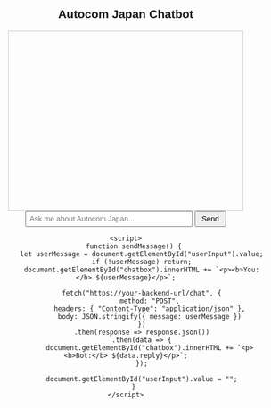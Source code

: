 <!DOCTYPE html>
<html lang="en">
<head>
    <meta charset="UTF-8">
    <meta name="viewport" content="width=device-width, initial-scale=1.0">
    <title>Autocom Japan Chatbot</title>
    <style>
        body { font-family: Arial, sans-serif; text-align: center; }
        #chatbox { width: 400px; height: 300px; border: 1px solid #ccc; padding: 10px; overflow-y: scroll; margin: auto; }
        #userInput { width: 300px; padding: 5px; }
        button { padding: 5px 10px; }
    </style>
</head>
<body>
    <h2>Autocom Japan Chatbot</h2>
    <div id="chatbox"></div>
    <input type="text" id="userInput" placeholder="Ask me about Autocom Japan...">
    <button onclick="sendMessage()">Send</button>

    <script>
        function sendMessage() {
            let userMessage = document.getElementById("userInput").value;
            if (!userMessage) return;
            document.getElementById("chatbox").innerHTML += `<p><b>You:</b> ${userMessage}</p>`;
            
            fetch("https://your-backend-url/chat", {
                method: "POST",
                headers: { "Content-Type": "application/json" },
                body: JSON.stringify({ message: userMessage })
            })
            .then(response => response.json())
            .then(data => {
                document.getElementById("chatbox").innerHTML += `<p><b>Bot:</b> ${data.reply}</p>`;
            });

            document.getElementById("userInput").value = "";
        }
    </script>
</body>
</html>
